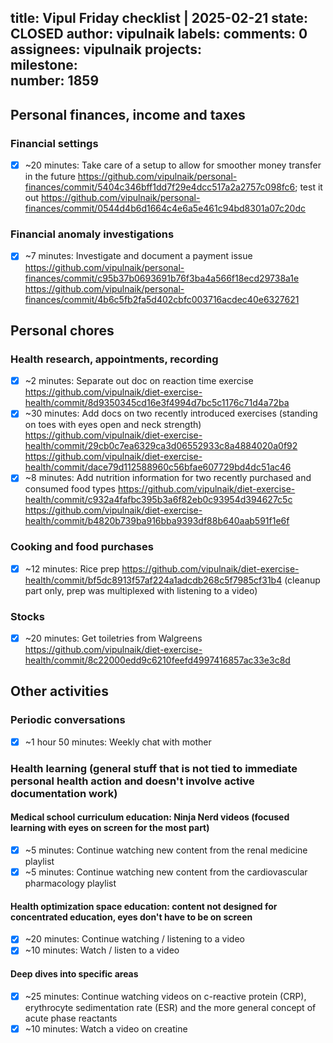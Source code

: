 title:	Vipul Friday checklist | 2025-02-21
state:	CLOSED
author:	vipulnaik
labels:	
comments:	0
assignees:	vipulnaik
projects:	
milestone:	
number:	1859
--
## Personal finances, income and taxes

### Financial settings

- [x] ~20 minutes: Take care of a setup to allow for smoother money transfer in the future https://github.com/vipulnaik/personal-finances/commit/5404c346bff1dd7f29e4dcc517a2a2757c098fc6; test it out https://github.com/vipulnaik/personal-finances/commit/0544d4b6d1664c4e6a5e461c94bd8301a07c20dc

### Financial anomaly investigations

- [x] ~7 minutes: Investigate and document a payment issue https://github.com/vipulnaik/personal-finances/commit/c95b37b0693691b76f3ba4a566f18ecd29738a1e https://github.com/vipulnaik/personal-finances/commit/4b6c5fb2fa5d402cbfc003716acdec40e6327621

## Personal chores

### Health research, appointments, recording

- [x] ~2 minutes: Separate out doc on reaction time exercise https://github.com/vipulnaik/diet-exercise-health/commit/8d9350345cd16e3f4994d7bc5c1176c71d4a72ba
- [x] ~30 minutes: Add docs on two recently introduced exercises (standing on toes with eyes open and neck strength) https://github.com/vipulnaik/diet-exercise-health/commit/29cb0c7ea6329ca3d06552933c8a4884020a0f92 https://github.com/vipulnaik/diet-exercise-health/commit/dace79d112588960c56bfae607729bd4dc51ac46
- [x] ~8 minutes: Add nutrition information for two recently purchased and consumed food types https://github.com/vipulnaik/diet-exercise-health/commit/c932a4fafbc395b3a6f82eb0c93954d394627c5c https://github.com/vipulnaik/diet-exercise-health/commit/b4820b739ba916bba9393df88b640aab591f1e6f

### Cooking and food purchases

- [x] ~12 minutes: Rice prep https://github.com/vipulnaik/diet-exercise-health/commit/bf5dc8913f57af224a1adcdb268c5f7985cf31b4 (cleanup part only, prep was multiplexed with listening to a video)

### Stocks

- [x] ~20 minutes: Get toiletries from Walgreens https://github.com/vipulnaik/diet-exercise-health/commit/8c22000edd9c6210feefd4997416857ac33e3c8d

## Other activities

### Periodic conversations

- [x] ~1 hour 50 minutes: Weekly chat with mother

### Health learning (general stuff that is not tied to immediate personal health action and doesn't involve active documentation work)

#### Medical school curriculum education: Ninja Nerd videos (focused learning with eyes on screen for the most part)

- [x] ~5 minutes: Continue watching new content from the renal medicine playlist
- [x] ~5 minutes: Continue watching new content from the cardiovascular pharmacology playlist

#### Health optimization space education: content not designed for concentrated education, eyes don't have to be on screen

- [x] ~20 minutes: Continue watching / listening to a video
- [x] ~10 minutes: Watch / listen to a video

#### Deep dives into specific areas

- [x] ~25 minutes: Continue watching videos on c-reactive protein (CRP), erythrocyte sedimentation rate (ESR) and the more general concept of acute phase reactants
- [x] ~10 minutes: Watch a video on creatine
